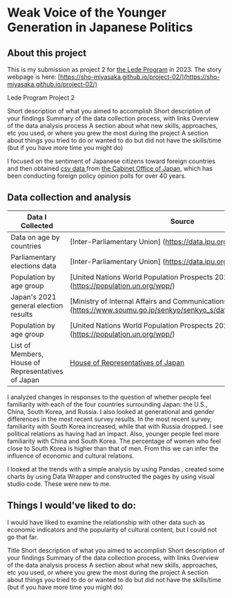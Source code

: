 # Weak Voice of the Younger Generation in Japanese Politics

## About this project
This is my submission as project 2 for [the Lede Program](https://ledeprogram.com) in 2023. The story webpage is here: [https://sho-miyasaka.github.io/project-02/](https://sho-miyasaka.github.io/project-02/)



Lede Program Project 2

Short description of what you aimed to accomplish
Short description of your findings
Summary of the data collection process, with links
Overview of the data analysis process
A section about what new skills, approaches, etc you used, or where you grew the most during the project
A section about things you tried to do or wanted to do but did not have the skills/time (but if you have more time you might do)





I focused on the sentiment of Japanese citizens toward foreign countries and then obtained [csv data
](https://survey.gov-online.go.jp/r04/r04-gaiko/) from [the Cabinet Office of Japan](https://www.cao.go.jp/index-e.html), which has been conducting foreign policy opinion polls for over 40 years.

## Data collection and analysis

|Data I Collected|Source|
|---|---|
|Data on age by countries|[Inter-Parliamentary Union] (https://data.ipu.org/age-brackets/)|
|Parliamentary elections data|[Inter-Parliamentary Union] (https://data.ipu.org/elections/)|
|Population by age group|[United Nations World Population Prospects 2022] (https://population.un.org/wpp/)|
|Japan's 2021 general election results |[Ministry of Internal Affairs and Communications of Japan] (https://www.soumu.go.jp/senkyo/senkyo_s/data/shugiin/index.html)|
|Population by age group|[United Nations World Population Prospects 2022] (https://population.un.org/wpp/)|
|List of Members, House of Representatives of Japan|[House of Representatives of Japan](https://www.shugiin.go.jp/internet/itdb_annai.nsf/html/statics/syu/1giin.htm)|


I analyzed changes in responses to the question of whether people feel familiarity with each of the four countries surrounding Japan: the U.S., China, South Korea, and Russia. I also looked at generational and gender differences in the most recent survey results.
In the most recent survey, familiarity with South Korea increased, while that with Russia dropped. I see political relations as having had an impact. Also, younger people feel more familiarity with China and South Korea. The percentage of women who feel close to South Korea is higher than that of men. From this we can infer the influence of economic and cultural relations.

I looked at the trends with a simple analysis by using Pandas , created some charts by using  Data Wrapper and constructed the pages by using visual studio code. These were new to me.

## Things I would've liked to do:
I would have liked to examine the relationship with other data such as economic indicators and the popularity of cultural content, but I could not go that far.


 
Title
Short description of what you aimed to accomplish
Short description of your findings
Summary of the data collection process, with links
Overview of the data analysis process
A section about what new skills, approaches, etc you used, or where you grew the most during the project
A section about things you tried to do or wanted to do but did not have the skills/time (but if you have more time you might do)
